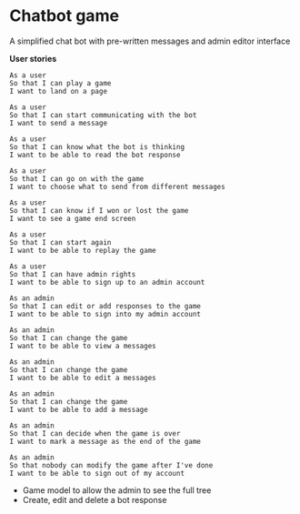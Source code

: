 # Chatbot game

A simplified chat bot with pre-written messages and admin editor interface

**User stories**
```
As a user
So that I can play a game
I want to land on a page

As a user
So that I can start communicating with the bot
I want to send a message

As a user
So that I can know what the bot is thinking
I want to be able to read the bot response

As a user
So that I can go on with the game
I want to choose what to send from different messages

As a user
So that I can know if I won or lost the game
I want to see a game end screen

As a user
So that I can start again
I want to be able to replay the game
```

```
As a user
So that I can have admin rights
I want to be able to sign up to an admin account

As an admin
So that I can edit or add responses to the game
I want to be able to sign into my admin account

As an admin
So that I can change the game
I want to be able to view a messages

As an admin
So that I can change the game
I want to be able to edit a messages

As an admin
So that I can change the game
I want to be able to add a message

As an admin
So that I can decide when the game is over
I want to mark a message as the end of the game

As an admin
So that nobody can modify the game after I've done
I want to be able to sign out of my account
```

- Game model to allow the admin to see the full tree
- Create, edit and delete a bot response
